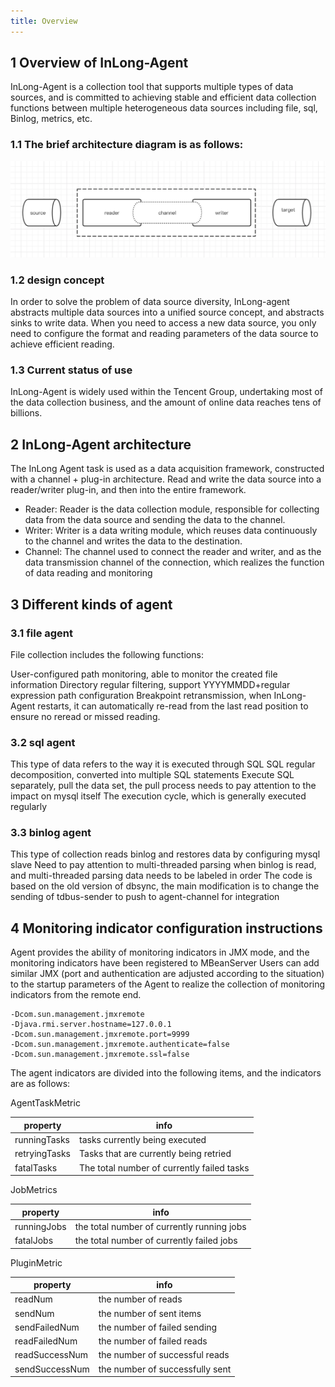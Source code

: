 ```yaml
---
title: Overview 
---
```


## 1 Overview of InLong-Agent
InLong-Agent is a collection tool that supports multiple types of data sources, and is committed to achieving stable and efficient data collection functions between multiple heterogeneous data sources including file, sql, Binlog, metrics, etc.

### 1.1 The brief architecture diagram is as follows:
![](img/architecture.png)

### 1.2 design concept
In order to solve the problem of data source diversity, InLong-agent abstracts multiple data sources into a unified source concept, and abstracts sinks to write data. When you need to access a new data source, you only need to configure the format and reading parameters of the data source to achieve efficient reading.

### 1.3 Current status of use
InLong-Agent is widely used within the Tencent Group, undertaking most of the data collection business, and the amount of online data reaches tens of billions.

## 2 InLong-Agent architecture
The InLong Agent task is used as a data acquisition framework, constructed with a channel + plug-in architecture. Read and write the data source into a reader/writer plug-in, and then into the entire framework.

+ Reader: Reader is the data collection module, responsible for collecting data from the data source and sending the data to the channel.
+ Writer: Writer is a data writing module, which reuses data continuously to the channel and writes the data to the destination.
+ Channel: The channel used to connect the reader and writer, and as the data transmission channel of the connection, which realizes the function of data reading and monitoring


## 3 Different kinds of agent
### 3.1 file agent
File collection includes the following functions:

User-configured path monitoring, able to monitor the created file information
Directory regular filtering, support YYYYMMDD+regular expression path configuration
Breakpoint retransmission, when InLong-Agent restarts, it can automatically re-read from the last read position to ensure no reread or missed reading.

### 3.2 sql agent
This type of data refers to the way it is executed through SQL
SQL regular decomposition, converted into multiple SQL statements
Execute SQL separately, pull the data set, the pull process needs to pay attention to the impact on mysql itself
The execution cycle, which is generally executed regularly

### 3.3 binlog agent
This type of collection reads binlog and restores data by configuring mysql slave
Need to pay attention to multi-threaded parsing when binlog is read, and multi-threaded parsing data needs to be labeled in order
The code is based on the old version of dbsync, the main modification is to change the sending of tdbus-sender to push to agent-channel for integration

## 4 Monitoring indicator configuration instructions

Agent provides the ability of monitoring indicators in JMX mode, and the monitoring indicators have been registered to MBeanServer
Users can add similar JMX (port and authentication are adjusted according to the situation) to the startup parameters of the Agent to realize the collection of monitoring indicators from the remote end.

```Shell
-Dcom.sun.management.jmxremote
-Djava.rmi.server.hostname=127.0.0.1
-Dcom.sun.management.jmxremote.port=9999
-Dcom.sun.management.jmxremote.authenticate=false
-Dcom.sun.management.jmxremote.ssl=false
```

The agent indicators are divided into the following items, and the indicators are as follows:

AgentTaskMetric

|  property   | info  |
|  ----  | ----  |
| runningTasks  | tasks currently being executed |
| retryingTasks  | Tasks that are currently being retried |
| fatalTasks  | The total number of currently failed tasks |


JobMetrics

|  property   | info  |
|  ----  | ----  |
| runningJobs  | the total number of currently running jobs |
| fatalJobs  | the total number of currently failed jobs |

PluginMetric

|  property   | info  |
|  ----  | ----  |
| readNum  | the number of reads |
| sendNum  | the number of sent items |
| sendFailedNum  | the number of failed sending |
| readFailedNum  | the number of failed reads |
| readSuccessNum  | the number of successful reads |
| sendSuccessNum  | the number of successfully sent |

